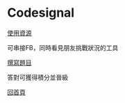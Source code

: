 # Codesignal

[使用資源](https://app.codesignal.com/)

可串接FB，同時看見朋友挑戰狀況的工具

[撰寫題目](https://github.com/Rita626/HK/blob/master/Codesignal/0927_simpleSort)

答對可獲得積分並晉級

[回首頁](https://github.com/Rita626/HK)
